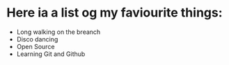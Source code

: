 # Here ia a list og my faviourite things:
- Long walking on the breanch
- Disco dancing
- Open Source
- Learning Git and Github
